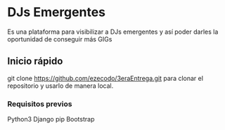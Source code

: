 # DJs Emergentes

Es una plataforma para visibilizar a DJs emergentes y así poder darles la oportunidad de conseguir más GIGs

## Inicio rápido

git clone https://github.com/ezecodo/3eraEntrega.git para clonar el repositorio y usarlo de manera local.

### Requisitos previos

Python3
Django
pip
Bootstrap
